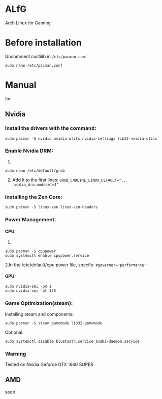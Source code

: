# ALfG
Arch Linux for Gaming
# Before installation
Uncomment multilib in ```/etc/pacman.conf```
```
sudo nano /etc/pacman.conf
```
# Manual
for
## Nvidia
### Install the drivers with the command:
```
sudo pacman -S nvidia nvidia-utils nvidia-settings lib32-nvidia-utils
```
### Enable Nvidia DRM:

1.
```
sudo nano /etc/default/grub
```
2. Add it to the first lines: ```GRUB_CMDLINE_LINUX_DEFAULT="... nvidia_drm.modeset=1"```

### Installing the Zen Core:
```
sudo pacman -S linux-zen linux-zen-headers
```

### Power Management:

#### CPU:

1.
```
sudo pacman -S cpupower
sudo systemctl enable cpupower.service
```
2.In the /etc/default/cpu power file, specify: ```#governor='performance'```

#### GPU:
```
sudo nvidia-smi -pm 1
sudo nvidia-smi -pl 125
```
### Game Optimization(steam):
Installing steam and components:
```
sudo pacman -S steam gamemode lib32-gamemode
```
Optional:
```
sudo systemctl disable bluetooth.service avahi-daemon.service
```
### Warning
Tested on Nvidia Geforce GTX 1660 SUPER
## AMD
soon
